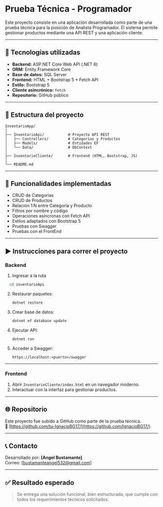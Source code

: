 # Prueba Técnica - Programador

Este proyecto consiste en una aplicación desarrollada como parte de una prueba técnica para la posición de Analista Programador. El sistema permite gestionar productos mediante una API REST y una aplicación cliente.

---

## 🧩 Tecnologías utilizadas

- **Backend:** ASP.NET Core Web API (.NET 6)
- **ORM:** Entity Framework Core
- **Base de datos:** SQL Server
- **Frontend:** HTML + Bootstrap 5 + Fetch API
- **Estilo:** Bootstrap 5
- **Cliente asincrónico:** `fetch`
- **Repositorio:** GitHub público

---

## 📁 Estructura del proyecto

```
InventarioApp/
│
├── InventarioApi/           # Proyecto API REST
│   ├── Controllers/         # Categorías y Productos
│   ├── Models/              # Entidades EF
│   └── Data/                # DbContext
│
├── InventarioCliente/       # Frontend (HTML, Bootstrap, JS)
│
└── README.md
```

---

## 🔌 Funcionalidades implementadas

- CRUD de Categorías
- CRUD de Productos
- Relación 1:N entre Categoría y Producto
- Filtros por nombre y código
- Operaciones asíncronas con Fetch API
- Estilos adaptados con Bootstrap 5
- Pruebas con Swagger
- Pruebas con el FrontEnd
---

## ▶️ Instrucciones para correr el proyecto

### Backend
1. Ingresar a la ruta
 ```bash
   cd inventarioApi
   ```
2. Restaurar paquetes:

   ```bash
   dotnet restore
   ```

3. Crear base de datos:

   ```bash
   dotnet ef database update
   ```

4. Ejecutar API:

   ```bash
   dotnet run
   ```

5. Acceder a Swagger:

   ```
   https://localhost:<puerto>/swagger
   ```

---

### Frontend

1. Abrir `InventarioCliente/index.html` en un navegador moderno.
2. Interactuar con la interfaz para gestionar productos.

---

## 🌐 Repositorio

Este proyecto fue subido a GitHub como parte de la prueba técnica.  
🔗 [https://github.com/tu-IgnacioBG17/](https://github.com/IgnacioBG17/)

---

## 📞 Contacto

Desarrollado por: **[Angel Bustamante]**  
Correo: [bustamanteangel532@gmail.com]  

---

## ✅ Resultado esperado

> Se entrega una solución funcional, bien estructurada, que cumple con todos los requerimientos técnicos solicitados.
